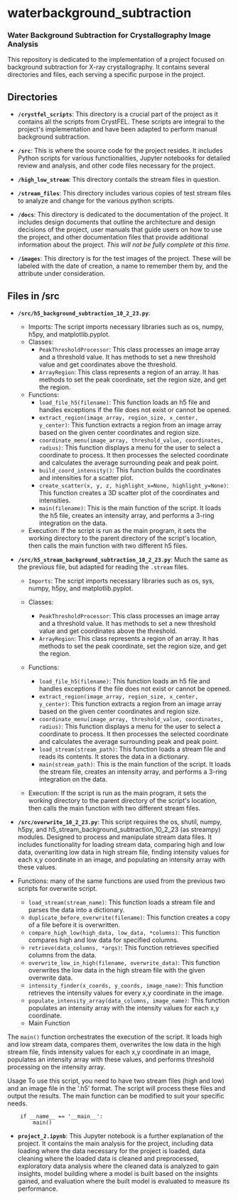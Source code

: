 # waterbackground_subtraction
### Water Background Subtraction for Crystallography Image Analysis 

This repository is dedicated to the implementation of a project focused on background subtraction for X-ray crystallography. It contains several directories and files, each serving a specific purpose in the project.

## Directories

- **`/crystfel_scripts`**: This directory is a crucial part of the project as it contains all the scripts from CrystFEL. These scripts are integral to the project's implementation and have been adapted to perform manual background subtraction.

- **`/src`**: This is where the source code for the project resides. It includes Python scripts for various functionalities, Jupyter notebooks for detailed review and analysis, and other code files necessary for the project.

- **`/high_low_stream`**: This directory contails the stream files in question.

- **`/stream_files`**: This directory includes various copies of test stream files to analyze and change for the various python scripts. 

- **`/docs`**: This directory is dedicated to the documentation of the project. It includes design documents that outline the architecture and design decisions of the project, user manuals that guide users on how to use the project, and other documentation files that provide additional information about the project. *This will not be fully complete at this time.*

- **`/images`**: This directory is for the test images of the project. These will be labeled with the date of creation, a name to remember them by, and the attribute under consideration.

## Files in /src
- **`/src/h5_background_subtraction_10_2_23.py`**:
  - Imports: The script imports necessary libraries such as os, numpy, h5py, and matplotlib.pyplot.
  - Classes:
    - `PeakThresholdProcessor`: This class processes an image array and a threshold value. It has methods to set a new threshold value and get coordinates above the threshold.
    - `ArrayRegion`: This class represents a region of an array. It has methods to set the peak coordinate, set the region size, and get the region.    
  - Functions:
    - `load_file_h5(filename)`: This function loads an h5 file and handles exceptions if the file does not exist or cannot be opened.
    - `extract_region(image_array, region_size, x_center, y_center)`: This function extracts a region from an image array based on the given center coordinates and region size. 
    - `coordinate_menu(image_array, threshold_value, coordinates, radius)`: This function displays a menu for the user to select a coordinate to process. It then processes the selected coordinate and calculates the average surrounding peak and peak point.
    - `build_coord_intensity()`: This function builds the coordinates and intensities for a scatter plot.
    - `create_scatter(x, y, z, highlight_x=None, highlight_y=None)`: This function creates a 3D scatter plot of the coordinates and intensities.
    - `main(filename)`: This is the main function of the script. It loads the h5 file, creates an intensity array, and performs a 3-ring integration on the data. 
  - Execution: If the script is run as the main program, it sets the working directory to the parent directory of the script's location, then calls the main function with two different h5 files.

- **`/src/h5_stream_background_subtraction_10_2_23.py`**: Much the same as the previous file, but adapted for reading the `.stream` files.
    - `Imports`: The script imports necessary libraries such as os, sys, numpy, h5py, and matplotlib.pyplot.
    - Classes:
      - `PeakThresholdProcessor`: This class processes an image array and a threshold value. It has methods to set a new threshold value and get coordinates above the threshold.
      - `ArrayRegion`: This class represents a region of an array. It has methods to set the peak coordinate, set the region size, and get the region.
    - Functions:
      - `load_file_h5(filename)`: This function loads an h5 file and handles exceptions if the file does not exist or cannot be opened.
      - `extract_region(image_array, region_size, x_center, y_center)`: This function extracts a region from an image array based on the given center coordinates and region size.
      - `coordinate_menu(image_array, threshold_value, coordinates, radius)`: This function displays a menu for the user to select a coordinate to process. It then processes the selected coordinate and calculates the average surrounding peak and peak point.
      - `load_stream(stream_path)`: This function loads a stream file and reads its contents. It stores the data in a dictionary.
      - `main(stream_path)`: This is the main function of the script. It loads the stream file, creates an intensity array, and performs a 3-ring integration on the data.

    - Execution: If the script is run as the main program, it sets the working directory to the parent directory of the script's location, then calls the main function with two different stream files.

- **`/src/overwrite_10_2_23.py`**: This script requires the os, shutil, numpy, h5py, and h5_stream_background_subtraction_10_2_23 (as streampy) modules. Designed to process and manipulate stream data files. It includes functionality for loading stream data, comparing high and low data, overwriting low data in high stream file, finding intensity values for each x,y coordinate in an image, and populating an intensity array with these values.
  
- Functions: many of the same functions are used from the previous two scripts for overwrite script.
    - `load_stream(stream_name)`: This function loads a stream file and parses the data into a dictionary.
    - `duplicate_before_overwrite(filename)`: This function creates a copy of a file before it is overwritten.
    - `compare_high_low(high_data, low_data, *columns)`: This function compares high and low data for specified columns.
    - `retrieve(data_columns, *args)`: This function retrieves specified columns from the data.
    - `overwrite_low_in_high(filename, overwrite_data)`: This function overwrites the low data in the high stream file with the given overwrite data.
    - `intensity_finder(x_coords, y_coords, image_name)`: This function retrieves the intensity values for every x,y coordinate in the image.
    - `populate_intensity_array(data_columns, image_name)`: This function populates an intensity array with the intensity values for each x,y coordinate.
  - Main Function
  
The `main()` function orchestrates the execution of the script. It loads high and low stream data, compares them, overwrites the low data in the high stream file, finds intensity values for each x,y coordinate in an image, populates an intensity array with these values, and performs threshold processing on the intensity array.

Usage
To use this script, you need to have two stream files (high and low) and an image file in the '.h5' format. The script will process these files and output the results. The main function can be modified to suit your specific needs.

```{python}
    if __name__ == '__main__':           
        main() 
```

- **`project_2.ipynb`**: This Jupyter notebook is a further explanation of the project. It contains the main analysis for the project, including data loading where the data necessary for the project is loaded, data cleaning where the loaded data is cleaned and preprocessed, exploratory data analysis where the cleaned data is analyzed to gain insights, model building where a model is built based on the insights gained, and evaluation where the built model is evaluated to measure its performance.
